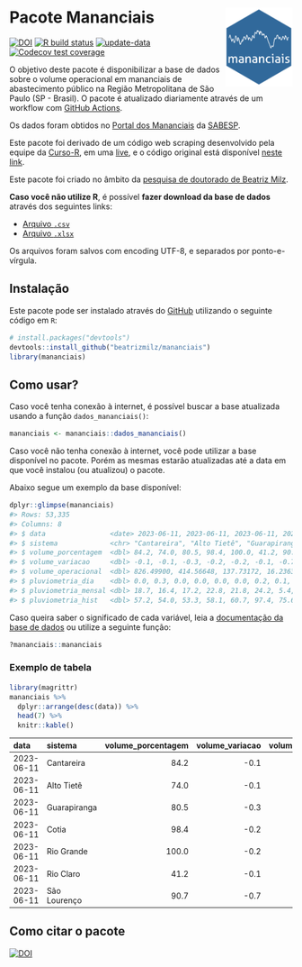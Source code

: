
<!-- README.md is generated from README.Rmd. Please edit that file -->

# Pacote Mananciais <img src="man/figures/hexlogo.png" align="right" width = "120px"/>

<!-- badges: start -->

[![DOI](https://zenodo.org/badge/DOI/10.5281/zenodo.4733056.svg)](https://doi.org/10.5281/zenodo.4733056)
[![R build
status](https://github.com/beatrizmilz/mananciais/workflows/R-CMD-check/badge.svg)](https://github.com/beatrizmilz/mananciais/actions)
[![update-data](https://github.com/beatrizmilz/mananciais/actions/workflows/2-update_data.yaml/badge.svg)](https://github.com/beatrizmilz/mananciais/actions/workflows/2-update_data.yaml)
[![Codecov test
coverage](https://codecov.io/gh/beatrizmilz/mananciais/branch/master/graph/badge.svg)](https://codecov.io/gh/beatrizmilz/mananciais?branch=master)
<!-- badges: end -->

O objetivo deste pacote é disponibilizar a base de dados sobre o volume
operacional em mananciais de abastecimento público na Região
Metropolitana de São Paulo (SP - Brasil). O pacote é atualizado
diariamente através de um workflow com [GitHub
Actions](https://github.com/beatrizmilz/mananciais/actions).

Os dados foram obtidos no [Portal dos
Mananciais](http://mananciais.sabesp.com.br/Situacao) da
[SABESP](http://site.sabesp.com.br/site/Default.aspx).

Este pacote foi derivado de um código web scraping desenvolvido pela
equipe da [Curso-R](https://www.curso-r.com/), em uma
[live](https://youtu.be/jvZIxrMmOcQ), e o código original está
disponível [neste
link](https://github.com/curso-r/lives/blob/master/drafts/20200730_scraper_sabesp.R).

Este pacote foi criado no âmbito da [pesquisa de doutorado de Beatriz
Milz](https://beatrizmilz.github.io/tese/).

**Caso você não utilize R**, é possível **fazer download da base de
dados** através dos seguintes links:

- [Arquivo
  `.csv`](https://github.com/beatrizmilz/mananciais/raw/master/inst/extdata/mananciais.csv)
- [Arquivo
  `.xlsx`](https://github.com/beatrizmilz/mananciais/blob/master/inst/extdata/mananciais.xlsx?raw=true)

Os arquivos foram salvos com encoding UTF-8, e separados por
ponto-e-vírgula.

## Instalação

Este pacote pode ser instalado através do [GitHub](https://github.com/)
utilizando o seguinte código em `R`:

``` r
# install.packages("devtools")
devtools::install_github("beatrizmilz/mananciais")
library(mananciais)
```

## Como usar?

Caso você tenha conexão à internet, é possível buscar a base atualizada
usando a função `dados_mananciais()`:

``` r
mananciais <- mananciais::dados_mananciais() 
```

Caso você não tenha conexão à internet, você pode utilizar a base
disponível no pacote. Porém as mesmas estarão atualizadas até a data em
que você instalou (ou atualizou) o pacote.

Abaixo segue um exemplo da base disponível:

``` r
dplyr::glimpse(mananciais)
#> Rows: 53,335
#> Columns: 8
#> $ data                <date> 2023-06-11, 2023-06-11, 2023-06-11, 2023-06-11, 2…
#> $ sistema             <chr> "Cantareira", "Alto Tietê", "Guarapiranga", "Cotia…
#> $ volume_porcentagem  <dbl> 84.2, 74.0, 80.5, 98.4, 100.0, 41.2, 90.7, 84.3, 7…
#> $ volume_variacao     <dbl> -0.1, -0.1, -0.3, -0.2, -0.2, -0.1, -0.7, -0.1, -0…
#> $ volume_operacional  <dbl> 826.49900, 414.56648, 137.73172, 16.23633, 112.182…
#> $ pluviometria_dia    <dbl> 0.0, 0.3, 0.0, 0.0, 0.0, 0.0, 0.2, 0.1, 0.2, 0.0, …
#> $ pluviometria_mensal <dbl> 18.7, 16.4, 17.2, 22.8, 21.8, 24.2, 5.4, 18.7, 16.…
#> $ pluviometria_hist   <dbl> 57.2, 54.0, 53.3, 58.1, 60.7, 97.4, 75.6, 57.2, 54…
```

Caso queira saber o significado de cada variável, leia a [documentação
da base de
dados](https://beatrizmilz.github.io/mananciais/reference/mananciais.html)
ou utilize a seguinte função:

``` r
?mananciais::mananciais
```

### Exemplo de tabela

``` r
library(magrittr)
mananciais %>% 
  dplyr::arrange(desc(data)) %>% 
  head(7) %>%
  knitr::kable()
```

| data       | sistema      | volume_porcentagem | volume_variacao | volume_operacional | pluviometria_dia | pluviometria_mensal | pluviometria_hist |
|:-----------|:-------------|-------------------:|----------------:|-------------------:|-----------------:|--------------------:|------------------:|
| 2023-06-11 | Cantareira   |               84.2 |            -0.1 |          826.49900 |              0.0 |                18.7 |              57.2 |
| 2023-06-11 | Alto Tietê   |               74.0 |            -0.1 |          414.56648 |              0.3 |                16.4 |              54.0 |
| 2023-06-11 | Guarapiranga |               80.5 |            -0.3 |          137.73172 |              0.0 |                17.2 |              53.3 |
| 2023-06-11 | Cotia        |               98.4 |            -0.2 |           16.23633 |              0.0 |                22.8 |              58.1 |
| 2023-06-11 | Rio Grande   |              100.0 |            -0.2 |          112.18231 |              0.0 |                21.8 |              60.7 |
| 2023-06-11 | Rio Claro    |               41.2 |            -0.1 |            5.63688 |              0.0 |                24.2 |              97.4 |
| 2023-06-11 | São Lourenço |               90.7 |            -0.7 |           80.51958 |              0.2 |                 5.4 |              75.6 |

## Como citar o pacote

[![DOI](https://zenodo.org/badge/DOI/10.5281/zenodo.4733056.svg)](https://doi.org/10.5281/zenodo.4733056)
